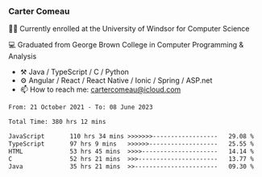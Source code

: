 ### Carter Comeau

🙋‍♂️ Currently enrolled at the University of Windsor for Computer Science

💻 Graduated from George Brown College in Computer Programming & Analysis

- ⚒️ Java / TypeScript / C / Python
- ⚙️ Angular / React / React Native / Ionic / Spring / ASP.net
- 📫 How to reach me: cartercomeau@icloud.com

<!--START_SECTION:waka-->

```txt
From: 21 October 2021 - To: 08 June 2023

Total Time: 380 hrs 12 mins

JavaScript       110 hrs 34 mins >>>>>>>------------------   29.08 %
TypeScript       97 hrs 9 mins   >>>>>>-------------------   25.55 %
HTML             53 hrs 45 mins  >>>>---------------------   14.14 %
C                52 hrs 21 mins  >>>----------------------   13.77 %
Java             35 hrs 21 mins  >>-----------------------   09.30 %
```

<!--END_SECTION:waka-->
